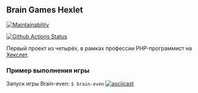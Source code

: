 ## Brain Games Hexlet
[![Maintainability](https://api.codeclimate.com/v1/badges/1ccfac628567143c41d6/maintainability)](https://codeclimate.com/github/DaniillGolovin/php-project-lvl1/maintainability)

[![Github Actions Status](https://github.com/hexlet-boilerplates/php-package/workflows/PHP%20CI/badge.svg)](https://github.com/DaniillGolovin/php-project-lvl1/actions)

Первый проект из четырёх, в рамках профессии PHP-программист на [Хекслет](https://ru.hexlet.io/professions/php).

### Пример выполнения игры
Запуск игры Brain-even:
`$ brain-even`
[![asciicast](https://asciinema.org/a/J3Riu6lpB1b3ubh7ASsby1E12.svg)](https://asciinema.org/a/J3Riu6lpB1b3ubh7ASsby1E12)


